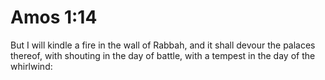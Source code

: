 # Amos 1:14

But I will kindle a fire in the wall of Rabbah, and it shall devour the palaces thereof, with shouting in the day of battle, with a tempest in the day of the whirlwind: